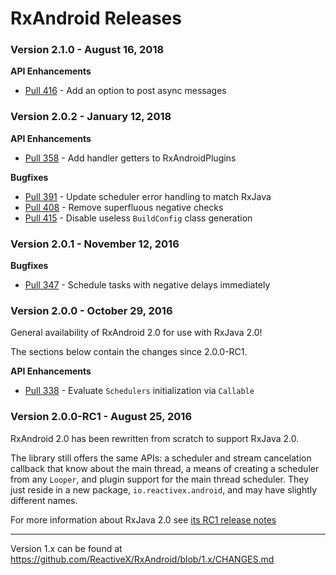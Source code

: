 # RxAndroid Releases #

### Version 2.1.0 - August 16, 2018 ###

**API Enhancements**

 * [Pull 416](https://github.com/ReactiveX/RxAndroid/pull/416) - Add an option to post async messages


### Version 2.0.2 - January 12, 2018 ###

**API Enhancements**

 * [Pull 358](https://github.com/ReactiveX/RxAndroid/pull/358) - Add handler getters to RxAndroidPlugins

**Bugfixes**

 * [Pull 391](https://github.com/ReactiveX/RxAndroid/pull/391) - Update scheduler error handling to match RxJava
 * [Pull 408](https://github.com/ReactiveX/RxAndroid/pull/408) - Remove superfluous negative checks
 * [Pull 415](https://github.com/ReactiveX/RxAndroid/pull/415) - Disable useless `BuildConfig` class generation


### Version 2.0.1 - November 12, 2016 ###

**Bugfixes**

 * [Pull 347](https://github.com/ReactiveX/RxAndroid/pull/347) - Schedule tasks with negative delays immediately


### Version 2.0.0 - October 29, 2016 ###

General availability of RxAndroid 2.0 for use with RxJava 2.0!

The sections below contain the changes since 2.0.0-RC1.

**API Enhancements**

 * [Pull 338](https://github.com/ReactiveX/RxAndroid/pull/338) - Evaluate `Schedulers` initialization via `Callable`


### Version 2.0.0-RC1 - August 25, 2016 ###

RxAndroid 2.0 has been rewritten from scratch to support RxJava 2.0.

The library still offers the same APIs: a scheduler and stream cancelation callback that know about
the main thread, a means of creating a scheduler from any `Looper`, and plugin support for the
main thread scheduler. They just reside in a new package, `io.reactivex.android`, and may have
slightly different names.

For more information about RxJava 2.0 see
[its RC1 release notes](https://github.com/ReactiveX/RxJava/releases/tag/v2.0.0-RC1)


---

Version 1.x can be found at https://github.com/ReactiveX/RxAndroid/blob/1.x/CHANGES.md
